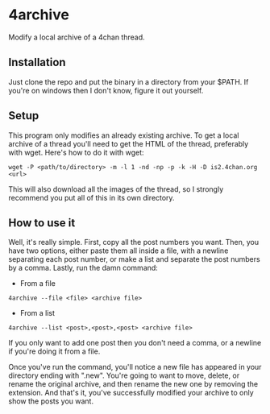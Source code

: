 # 4archive
Modify a local archive of a 4chan thread.

## Installation
Just clone the repo and put the binary in a directory from your $PATH. If you're on windows then I don't know, figure it out yourself. 

## Setup
This program only modifies an already existing archive. To get a local archive of a thread you'll need to get the HTML of the thread, preferably with wget. Here's how to do it with wget:
```shell
wget -P <path/to/directory> -m -l 1 -nd -np -p -k -H -D is2.4chan.org <url>
```
This will also download all the images of the thread, so I strongly recommend you put all of this in its own directory.

## How to use it
Well, it's really simple. First, copy all the post numbers you want. Then, you have two options, either paste them all inside a file, with a newline separating each post number, or make a list and separate the post numbers by a comma. Lastly, run the damn command: 
 - From a file
```shell
4archive --file <file> <archive file>
```
 - From a list
```shell
4archive --list <post>,<post>,<post> <archive file>
```
If you only want to add one post then you don't need a comma, or a newline if you're doing it from a file.

Once you've run the command, you'll notice a new file has appeared in your directory ending with ".new". You're going to want to move, delete, or rename the original archive, and then rename the new one by removing the extension. And that's it, you've successfully modified your archive to only show the posts you want.
